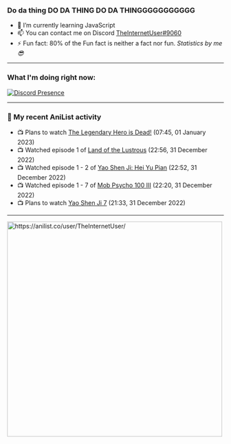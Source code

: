 ### Do da thing DO DA THING DO DA THINGGGGGGGGGGG

- 🌱 I’m currently learning JavaScript
- 📫 You can contact me on Discord [TheInternetUser#9060](https://discord.com/users/534117072796385300)
- ⚡ Fun fact: 80% of the Fun fact is neither a fact nor fun. _Statistics by me 😎_
<hr>
 
### What I'm doing right now:
[![Discord Presence](https://lanyard.cnrad.dev/api/534117072796385300)](https://discord.com/users/534117072796385300)
<hr>
  
### 🌸 My recent AniList activity

<!-- ANILIST_ACTIVITY:start -->

-   📺 Plans to watch [The Legendary Hero is Dead!](https://anilist.co/anime/148109) (07:45, 01 January 2023)
-   📺 Watched episode 1 of [Land of the Lustrous](https://anilist.co/anime/98707) (22:56, 31 December 2022)
-   📺 Watched episode 1 - 2 of [Yao Shen Ji: Hei Yu Pian](https://anilist.co/anime/116964) (22:52, 31 December 2022)
-   📺 Watched episode 1 - 7 of [Mob Psycho 100 III](https://anilist.co/anime/140439) (22:20, 31 December 2022)
-   📺 Plans to watch [Yao Shen Ji 7](https://anilist.co/anime/159582) (21:33, 31 December 2022)

<!-- ANILIST_ACTIVITY:end -->
<hr>

<img width="500" alt="https://anilist.co/user/TheInternetUser/" src="https://img.anili.st/User/929966"/>
